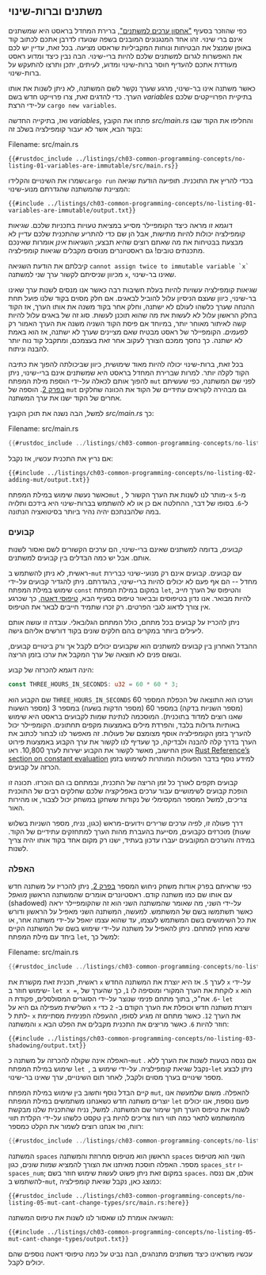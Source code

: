 ## משתנים וברות-שינוי

כפי שהוזכר בסעיף ["אחסון ערכים למשתנים"][storing-values-with-variables]<!-- ignore -->, ברירת המחדל בראסט היא שמשתנים אינם ברי שינוי. זהו אחד המנגנונים המובנים בשפה שנועדו לדרבן אתכם לכתוב קוד באופן שמנצל את הבטיחות ונוחות המקביליות שראסט מציעה. בכל זאת, עדיין יש לכם את האפשרות לגרום למשתנים שלכם להיות ברי-שינוי. הבה נבין כיצד ומדוע ראסט מעודדת אתכם להעדיף חוסר ברות-שינוי ומדוע, לעיתים, יתכן ותרצו להתעקש על ברות-שינוי.

כאשר משתנה אינו בר-שינוי, מרגע שערך נקשר לשם המשתנה, לא ניתן לשנות את אותו הערך. כדי להדגים זאת, צרו פרוייקט חדש בשם _variables_ בתיקיית הפרוייקטים שלכם על-ידי הרצת `cargo new variables`.

ואז, בתיקייה החדשה _variables_, פתחו את הקובץ _src/main.rs_ והחליפו את הקוד שבו בקוד הבא, אשר לא יעבור קומפילציה בשלב זה:

<span class="filename">Filename: src/main.rs</span>

```rust,ignore,does_not_compile
{{#rustdoc_include ../listings/ch03-common-programming-concepts/no-listing-01-variables-are-immutable/src/main.rs}}
```

שמרו את השינויים והקלידו`cargo run` בכדי להריץ את התוכנית. תופיעה הודעת שגיאה המציינת שהמשתנה שהגדרתם מנוע-שינוי:

```console
{{#include ../listings/ch03-common-programming-concepts/no-listing-01-variables-are-immutable/output.txt}}
```

דוגמא זו מראה כיצד הקומפיילר מסייע במציאת טעויות בתכניות שלכם. שגיאות קומפילציה יכולות להיות מתישות, אבל הן שם כדי להתריע שהתכנית שלכם עדיין לא מבצעת בבטיחות את מה שאתם רוצים שהיא תבצע; השגיאות _אינן_ אומרות שאינכם מתכנתים טובים! גם ראסטיונרים מנוסים מקבלים שגיאות קומפילציה.

קיבלתם את הודעת השגיאה `` cannot assign twice to immutable variable `x` `` מכיוון שניסיתם לקשור ערך שני למשתנה `x`, שאינו בר-שינוי.

שגיאות קומפילציה עשויות להיות בעלת חשיבות רבה כאשר אנו מנסים לשנות ערך שאינו בר-שינוי, כיוון שעצם הניסיון עלול להוביל לבאגים. אם חלק מסוים בקוד שלנו פועל תחת ההנחה שערך כלשהו לעולם לא ישתנה, וחלק אחר בקוד משנה את אותו הערך, אז הקוד בחלק הראשון עלול לא לעשות את מה שהוא תוכנן לעשות. סוג זה של באגים עלול להיות קשה לאיתור מאוחר יותר, במיוחד אם פיסת הקוד השניה משנה את הערך האמור רק _לפעמים_. הקומפיילר של ראסט מבטיח שאם מציינים שערך לא ישתנה, אז הוא באמת לא ישתנה. כך נחסך ממכם הצורך לעקוב אחר זאת בעצמכם, ומתקבל קוד נוח יותר להבנה וניתוח.

בכל זאת, ברות-שינוי יכולה להיות מאוד שימושית, כיוון שביכולתה להפוך את כתיבה הקוד לקלה יותר. למרות שברירת המחדל בראסט היא שמשתנים אינם ברי-שינוי, ניתן להפוך אותם לכאלה על-ידי הוספת מילת המפתח `mut` לפני שם המשתנה, כפי שעשיתם [בפרק 2][storing-values-with-variables]<!-- ignore -->. הוספה של `mut` גם מבהירה לקוראים עתידיים של הקוד את הכוונה שחלקים אחרים של הקוד ישנו את ערך המשתנה.

למשל, הבה נשנה את תוכן הקובץ _src/main.rs_ כך:

<span class="filename">Filename: src/main.rs</span>

```rust
{{#rustdoc_include ../listings/ch03-common-programming-concepts/no-listing-02-adding-mut/src/main.rs}}
```

אם נריץ את התכנית עכשיו, אז נקבל:

```console
{{#include ../listings/ch03-common-programming-concepts/no-listing-02-adding-mut/output.txt}}
```

כאשר נעשה שימוש במילת המפתח`mut` , מותר לנו לשנות את הערך הקשור ל-`x` מ-`5` ל-`6`. בסופו של דבר, ההחלטה אם כן או לא להשתמש בברות-שינוי היא בידכם ותלויה במה שלהבנתכם יהיה נהיר ביותר בסיטואציה הנתונה.

### קבועים

_קבועים_, בדומה למשתנים שאינם ברי-שינוי, הם ערכים הקשורים לשם ואסור לשנות אותם. אבל יש כמה הבדלים בין קבועים למשתנים.

ראשית, לא ניתן להשתמש ב-`mut` עם קבועים. קבועים אינם רק מנועי-שינוי כברירת מחדל -- הם אף פעם לא יכולים להיות ברי-שינוי, בהגדרתם. ניתן להגדיר קבועים על-ידי שימוש במילת המפתח `const` במקום במילת המפתח `let`, והטיפוס של הערך _חייב_ להיות מבואר. אנו נדון בטיפוסים ובביאור טיפוס בסעיף הבא, [טיפוסי דאטה][data-types]<!-- ignore -->, כך שכרגע אין צורך לדאוג לגבי הפרטים. רק זכרו שתמיד חייבים לבאר את הטיפוס.

ניתן להכריז על קבועים בכל מתחם, כולל המתחם הגלובאלי. עובדה זו עושה אותם ליעילים ביותר במקרים בהם חלקים שונים בקוד דורשים אליהם גישה.

ההבדל האחרון בין קבועים למשתנים הוא שקבועים יכולים לקבל אך ורק ביטויים קבועים, ובשום פנים לא תוצאה של ערך המקבל את ערכו בזמן הריצה.

הינה דוגמא להכרזה של קבוע:

```rust
const THREE_HOURS_IN_SECONDS: u32 = 60 * 60 * 3;
```

שם הקבוע הוא `THREE_HOURS_IN_SECONDS` וערכו הוא התוצאה של הכפלת המספר 60 (מספר השניות בדקה) במספר 60 (מספר הדקות בשעה) במספר 3 (מספר השעות שאנו רוצים למדוד בתוכנית). המוסכמה לנתינת שמות לקבועים בראסט היא שימוש באותיות גדולות בלבד, והפרדת מילים באמצעות מקפים תחתונים. הקומפיילר יכול להעריך בזמן הקומפילציה אוסף מצומצם של פעולות. זה מאפשר לנו לבחור לכתוב את הערך בדרך קלה להבנה ולבדיקה, כך שעדיף לנו לקשור את ערך הקבוע באמצעות פירוט אופן החישוב, מאשר לקשור את הקבוע ישירות לערך 10,800. ראו [Rust Reference’s section on constant evaluation][const-eval] למידע נוסף בדבר הפעולות המותרות לשימוש בזמן הכרזה על קבועים.

קבועים תקפים לאורך כל זמן הריצה של התכנית, ובמתחם בו הם הוכרזו. תכונה זו הופכת קבועים לשימושיים עבור ערכים באפליקציה שלכם שחלקים רבים של התוכנית צריכים, למשל המספר המקסימלי של נקודות ששחקן במשחק יכול לצבור, או מהירות האור.

דרך פעולה זו, לפיה ערכים שרירים וידועים-מראש (כגון, נניח, מספר השניות בשלוש שעות) מוכרזים כקבועים, מסייעת בהעברת מהות הערך למתחזקים עתידיים של הקוד. במידה והערכים המקובעים יעברו עדכון בעתיד, ישנו רק מקום אחד בקוד אותו יהיה צריך לשנות.

### האפלה

כפי שראיתם בפרק אודות משחק ניחוש המספר [בפרק 2]()<!-- ignore -->, ניתן להכריז על משתנה חדש עם אותו שם כמו משתנה קודם. ראסטיונרים אומרים שהמשתנה הראשון _מואפל_ (shadowed) על-ידי השני, מה שאומר שהמשתנה השני הוא זה שהקומפיילר יראה כאשר תשתמשו בשם של המשתמש. למעשה, המשתנה השני מאפיל על הראשון ודורש את כל השימושים בשם המשתמש לעצמו, עד שהוא עצמו יואפל על-ידי משתנה אחר, או שיצא מחוץ למתחם. ניתן להאפיל על משתנה על-ידי שימוש בשם של המשתנה הקיים ביחד עם מילת המפתח `let`, למשל כך:

<span class="filename">Filename: src/main.rs</span>

```rust
{{#rustdoc_include ../listings/ch03-common-programming-concepts/no-listing-03-shadowing/src/main.rs}}
```

ראשית, תכנית זאת מקשרת את `x` לערך `5`. אז היא יוצרת את המשתנה החדש `x` על-ידי שימוש חוזר ב- `let x =`, לוקחת את הערך המקורי ומוסיפה לו `1`, כך שהערך של `x` הוא `6`. אח"כ, בתוך מתחם פנימי שנוצר על-ידי הסוגרים המסולסלים, פקודת ה- `let` השלישית מעפילה גם היא על `x` ויוצרת משתנה חדש וכופלת את הערך הקודם ב- `2` כדי לתת ל- `x` את הערך `12`. כאשר מתחם זה מגיע לסופו, ההעפלה הפנימית מסתיימת והמשתנה `x` חוזר להיות `6`. כאשר מריצים את התכנית מקבלים את הפלט הבא:

```console
{{#include ../listings/ch03-common-programming-concepts/no-listing-03-shadowing/output.txt}}
```

האפלה אינה שקולה להכרזה על משתנה כ-`mut` . אם ננסה בטעות לשנות את הערך ללא שימוש במילת המפתח `let `, נקבל שגיאת קומפילציה. על-ידי שימוש ב-`let` ניתן לבצע מספר שינויים בערך מסוים ולקבל, לאחר תום השינויים, ערך שאינו בר-שינוי.

קיים הבדל נוסף וחשוב בין שימוש במילת המפתח `mut`, להאפלה. משום שלמעשה אנו יוצרים משתנה חדש כשאנחנו משתמשים במילת המפתח `let` פעם נוספת, אנו יכולים לשנות את טיפוס הערך תוך שימור שם המשתנה. למשל, נניח שהתכנית שלנו מבקשת מהמשתמש לתאר כמה תווי רווח צריכים להיות בין טקסט כלשהו על-ידי הקלדת תווי רווח, ואז אנחנו רוצים לשמור את הקלט כמספר:

```rust
{{#rustdoc_include ../listings/ch03-common-programming-concepts/no-listing-04-shadowing-can-change-types/src/main.rs:here}}
```

המשתנה `spaces` הראשון הוא מטיפוס מחרוזת והמשתנה `spaces` השני הוא מטיפוס מספר. האפלה חוסכת מאיתנו את הצורך להמציא שמות שונים, כגון `spaces_str` ו-`spaces_num`; במקום זאת ניתן פשוט לעשות שימוש חוזר בשם `spaces`. אולם, אם ננסה להשתמש ב-`mut`, כמוצג כאן, נקבל שגיאת קומפילציה:

```rust,ignore,does_not_compile
{{#rustdoc_include ../listings/ch03-common-programming-concepts/no-listing-05-mut-cant-change-types/src/main.rs:here}}
```

השגיאה אומרת לנו שאסור לנו לשנות את טיפוס המשתנה:

```console
{{#include ../listings/ch03-common-programming-concepts/no-listing-05-mut-cant-change-types/output.txt}}
```

עכשיו משראינו כיצד משתנים מתנהגים, הבה נביט על כמה טיפוסי דאטה נוספים שהם יכולים לקבל.

[comparing-the-guess-to-the-secret-number]: ch02-00-guessing-game-tutorial.html#comparing-the-guess-to-the-secret-number
[data-types]: ch03-02-data-types.html#data-types
[storing-values-with-variables]: ch02-00-guessing-game-tutorial.html#storing-values-with-variables
[const-eval]: ../reference/const_eval.html
